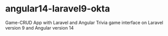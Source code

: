 # angular14-laravel9-okta
Game-CRUD App with Laravel and Angular
Trivia game interface on Laravel version 9 and Angular version 14
